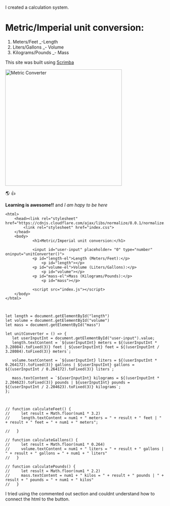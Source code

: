 I created a calculation system.

# Metric/Imperial unit conversion:

1. Meters/Feet
  _-Length
2. Liters/Gallons
  _- Volume
3. Kilograms/Pounds
  _- Mass
  
  

This site was built using [Scrimba](https://scrimba.com/scrim/co2404bb7b527e59459c81d14)

<img width="368" alt="Metric Converter" src="https://user-images.githubusercontent.com/95213271/166163617-ebcb030d-b437-4ca4-a493-e6f3e057cf8e.png">

:earth_americas: :+1:

**Learning is awesome!!** and _I am hapy to be here_ 


```
<html>
    <head><link rel="stylesheet" href="https://cdnjs.cloudflare.com/ajax/libs/normalize/8.0.1/normalize.css">
        <link rel="stylesheet" href="index.css">
    </head>
    <body>
            <h1>Metric/Imperial unit conversion:</h1>
            
            <input id="user-input" placeholder= "0" type="number" oninput="unitConverter()">
            <p id="length-el">Length (Meters/Feet):</p>
                <p id="length"></p>
            <p id="volume-el">Volume (Liters/Gallons):</p>        
                <p id="volume"></p>
            <p id="mass-el">Mass (Kilograms/Pounds):</p>    
                <p id="mass"></p>
                
            <script src="index.js"></script>
    </body>
</html>



let length = document.getElementById("length")
let volume = document.getElementById("volume")
let mass = document.getElementById("mass")

let unitConverter = () => {
   let userInputInt = document.getElementById("user-input").value; 
   length.textContent = `${userInputInt} meters = ${(userInputInt * 3.28084).toFixed(3)} feet | ${userInputInt} feet = ${(userInputInt /     3.28084).toFixed(3)} meters`;
    
   volume.textContent = `${userInputInt} liters = ${(userInputInt * 0.264172).toFixed(3)} gallons | ${userInputInt} gallons = ${(userInputInt / 0.264172).toFixed(3)} liters`;
    
   mass.textContent = `${userInputInt} kilograms = ${(userInputInt * 2.204623).toFixed(3)} pounds | ${userInputInt} pounds = ${(userInputInt / 2.204623).toFixed(3)} kilograms`;
};



// function calculateFeet() { 
//     let result = Math.floor(num1 * 3.2)
//     length.textContent = num1 + " meters = " + result + " feet | " + result + " feet = " + num1 + " meters";

//   }
  
// function calculateGallons() { 
//     let result = Math.floor(num1 * 0.264)
//     volume.textContent = num1 + " liters = " + result + " gallons | " + result + " gallons = " + num1 + " liters"
//   }
  
// function calculatePounds() { 
//     let result = Math.floor(num1 * 2.2)
//     mass.textContent = num1 + " kilos = " + result + " pounds | " + result + " pounds = " + num1 + " kilos"
//   }
```

I tried using the commented out section and couldnt understand how to connect the html to the button.


